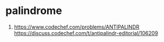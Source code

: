 # palindrome
1. https://www.codechef.com/problems/ANTIPALINDR
   https://discuss.codechef.com/t/antipalindr-editorial/106209